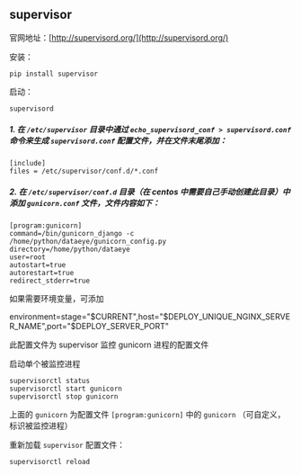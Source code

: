 ## supervisor

官网地址：[http://supervisord.org/](http://supervisord.org/)

安装：

    pip install supervisor
    
启动：

    supervisord

##### 1. 在 `/etc/supervisor` 目录中通过 `echo_supervisord_conf > supervisord.conf` 命令来生成 `supervisord.conf` 配置文件，并在文件末尾添加：

```
[include]
files = /etc/supervisor/conf.d/*.conf
```

##### 2. 在 `/etc/supervisor/conf.d` 目录（在 centos 中需要自己手动创建此目录）中添加 `gunicorn.conf` 文件，文件内容如下：

```
[program:gunicorn]
command=/bin/gunicorn_django -c /home/python/dataeye/gunicorn_config.py
directory=/home/python/dataeye
user=root
autostart=true
autorestart=true
redirect_stderr=true
```

如果需要环境变量，可添加

environment=stage="$CURRENT",host="$DEPLOY_UNIQUE_NGINX_SERVER_NAME",port="$DEPLOY_SERVER_PORT"

此配置文件为 supervisor 监控 gunicorn 进程的配置文件


启动单个被监控进程

```shell
supervisorctl status
supervisorctl start gunicorn
supervisorctl stop gunicorn
```

上面的 `gunicorn` 为配置文件 `[program:gunicorn]` 中的 `gunicorn` （可自定义，标识被监控进程）


重新加载 `supervisor` 配置文件：

    supervisorctl reload
